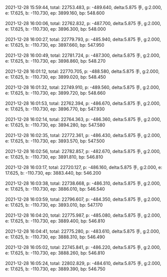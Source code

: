 2021-12-28 15:59:44, total: 22753.483, p: -489.640, delta:5.875 手, g:2.000, e: 17.625, b: -110.730, ep: 3899.160, bp: 548.600

2021-12-28 16:00:06, total: 22762.832, p: -487.700, delta:5.875 手, g:2.000, e: 17.625, b: -110.730, ep: 3896.300, bp: 548.000

2021-12-28 16:00:27, total: 22779.793, p: -485.940, delta:5.875 手, g:2.000, e: 17.625, b: -110.730, ep: 3897.660, bp: 547.950

2021-12-28 16:00:49, total: 22781.724, p: -487.300, delta:5.875 手, g:2.000, e: 17.625, b: -110.730, ep: 3898.860, bp: 548.270

2021-12-28 16:01:12, total: 22770.705, p: -488.580, delta:5.875 手, g:2.000, e: 17.625, b: -110.730, ep: 3899.020, bp: 548.450

2021-12-28 16:01:32, total: 22749.910, p: -489.560, delta:5.875 手, g:2.000, e: 17.625, b: -110.730, ep: 3899.720, bp: 548.660

2021-12-28 16:01:53, total: 22762.394, p: -486.670, delta:5.875 手, g:2.000, e: 17.625, b: -110.730, ep: 3896.770, bp: 547.930

2021-12-28 16:02:14, total: 22764.363, p: -486.360, delta:5.875 手, g:2.000, e: 17.625, b: -110.730, ep: 3894.280, bp: 547.580

2021-12-28 16:02:35, total: 22772.361, p: -486.430, delta:5.875 手, g:2.000, e: 17.625, b: -110.730, ep: 3893.570, bp: 547.500

2021-12-28 16:02:56, total: 22782.857, p: -482.670, delta:5.875 手, g:2.000, e: 17.625, b: -110.730, ep: 3891.810, bp: 546.810

2021-12-28 16:03:17, total: 22720.127, p: -486.160, delta:5.875 手, g:2.000, e: 17.625, b: -110.730, ep: 3883.440, bp: 546.200

2021-12-28 16:03:38, total: 22738.668, p: -486.310, delta:5.875 手, g:2.000, e: 17.625, b: -110.730, ep: 3886.010, bp: 546.540

2021-12-28 16:03:59, total: 22796.607, p: -484.350, delta:5.875 手, g:2.000, e: 17.625, b: -110.730, ep: 3893.010, bp: 547.170

2021-12-28 16:04:20, total: 22775.987, p: -485.080, delta:5.875 手, g:2.000, e: 17.625, b: -110.730, ep: 3889.400, bp: 546.810

2021-12-28 16:04:41, total: 22775.280, p: -483.610, delta:5.875 手, g:2.000, e: 17.625, b: -110.730, ep: 3888.310, bp: 546.490

2021-12-28 16:05:02, total: 22745.841, p: -486.220, delta:5.875 手, g:2.000, e: 17.625, b: -110.730, ep: 3888.260, bp: 546.810

2021-12-28 16:05:24, total: 22802.829, p: -484.610, delta:5.875 手, g:2.000, e: 17.625, b: -110.730, ep: 3889.390, bp: 546.750